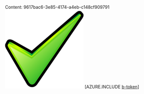 Content: 9617bac6-3e85-4174-a4eb-c148cf909791![image](3469b51c-57cf-4e98-9e5d-5af1ffc72081.png)
[AZURE.INCLUDE [b-token](55d3d768-421b-4eca-8f1e-568742dff5ac.md)]
